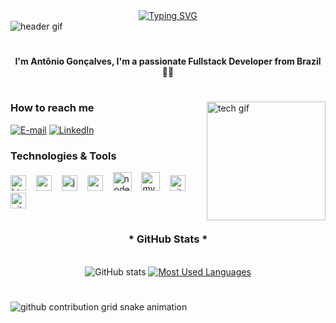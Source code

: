 <div align="center">
  <a href="https://git.io/typing-svg">
    <img src="https://readme-typing-svg.demolab.com?font=Fira+Code&weight=500&size=22&pause=1000&color=00BFFF&center=true&vCenter=true&random=false&width=524&lines=%E2%8A%B9+Hey%2C+welcome+to+my+space!+%E2%8A%B9" alt="Typing SVG">
  </a>
</div>

<img align="center" alt="header gif" src="./src/header-gif.gif">

#

<p align="center">
  <b>I'm Antônio Gonçalves, I'm a passionate Fullstack Developer from Brazil 👨‍💻</b>
</p>

#

<img align="right" alt="tech gif" height="190px" src="https://media.giphy.com/media/qgQUggAC3Pfv687qPC/giphy.gif">

<h3 align="left">How to reach me </h3> 

[![E-mail](https://img.shields.io/badge/-Email-000?style=for-the-badge&logo=gmail&logoColor=00BFFF)](mailto:tininholelis@gmail.com)
[![LinkedIn](https://img.shields.io/badge/-LinkedIn-000?style=for-the-badge&logo=linkedin&logoColor=00BFFF)](https://www.linkedin.com/in/tininholelis)

<h3 align="left">Technologies & Tools</h3>

<div align="left">
  <img src="https://cdn.jsdelivr.net/gh/devicons/devicon/icons/html5/html5-original.svg" height="25" alt="html5 logo" />
  <img width="8" />
  <img src="https://cdn.jsdelivr.net/gh/devicons/devicon/icons/css3/css3-original.svg" height="25" alt="css3 logo" />
  <img width="8" />
  <img src="https://cdn.jsdelivr.net/gh/devicons/devicon/icons/javascript/javascript-original.svg" height="25" alt="javascript logo" />
  <img width="8" />
  <img src="https://cdn.jsdelivr.net/gh/devicons/devicon/icons/react/react-original.svg" height="25" alt="react logo" />
  <img width="8" />
  <img src="https://cdn.jsdelivr.net/gh/devicons/devicon/icons/nodejs/nodejs-original-wordmark.svg" height="30" alt="nodejs logo" />
  <img width="8" />
  <img src="https://cdn.jsdelivr.net/gh/devicons/devicon/icons/mysql/mysql-original-wordmark.svg" height="30" alt="mysql logo" />
  <img width="8" />
  <img src="https://cdn.jsdelivr.net/gh/devicons/devicon/icons/git/git-original.svg" height="25" alt="git logo" />
  <img width="8" />
  <img src="https://cdn.jsdelivr.net/gh/devicons/devicon/icons/github/github-original.svg" height="25" alt="github logo" />
</div>

#

<div style="text-align: center;" align="center">
  <h3>* GitHub Stats *</h3>
  <br>
  <img src="https://github-readme-stats-git-masterrstaa-rickstaa.vercel.app/api?username=tininholelis&hide_title=true&show_icons=true&include_all_commits=false&count_private=true&line_height=25&hide=issues&bg_color=000&title_color=00BFFF&text_color=FFF&border_radius=3&border_color=222&icon_color=00BFFF&theme=jolly" alt="GitHub stats">

  <a href="https://github.com/tininholelis/github-readme-stats">
    <img src="https://github-readme-stats-git-masterrstaa-rickstaa.vercel.app/api/top-langs/?username=tininholelis&line_height=10&card_width=290&layout=compact&hide_title=false&count_private=true&langs_count=4&show_icons=true&title_color=00BFFF&hide=html,scss,less&bg_color=000&text_color=8B8B8B&border_radius=3&border_color=333" alt="Most Used Languages">
  </a>
</div>

#

<picture align="center">
  <source media="(prefers-color-scheme: dark)" srcset="https://raw.githubusercontent.com/tininholelis/tininholelis/output/github-contribution-grid-snake-dark.svg">
  <source media="(prefers-color-scheme: light)" srcset="https://raw.githubusercontent.com/tininholelis/tininholelis/output/github-contribution-grid-snake.svg">
  <img align="center" alt="github contribution grid snake animation" src="https://raw.githubusercontent.com/tininholelis/tininholelis/output/github-contribution-grid-snake.svg">
</picture>

